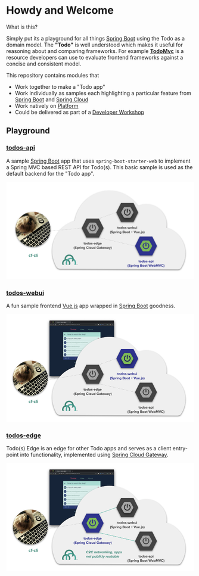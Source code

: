 # Howdy and Welcome

What is this?  

Simply put its a playground for all things [Spring Boot](http://spring.io/projects/spring-boot) using the Todo as a domain model. The **"Todo"** is well understood which makes it useful for reasoning about and comparing frameworks.  For example [**TodoMvc**](http://todomvc.com) is a resource developers can use to evaluate frontend frameworks against a concise and consistent model.

This repository contains modules that

* Work together to make a "Todo app"
* Work individually as samples each highlighting a particular feature from [Spring Boot](http://spring.io/projects/spring-boot) and [Spring Cloud](http://spring.io/projects/spring-cloud)
* Work natively on [Platform](https://pivotal.io/platform)
* Could be delivered as part of a [Developer Workshop](/todos-docs/docs/todos-workshop/README.md)

## Playground

### [__todos-api__](/todos-api)

A sample [Spring Boot](https://spring.io/projects/spring-boot) app that uses `spring-boot-starter-web` to implement a Spring MVC based REST API for Todo(s).  This basic sample is used as the default backend for the "Todo app".

![Todos API](todos-docs/docs/todos-workshop/img/todos-api-focus.png "Todos API Focus")

### [__todos-webui__](/todos-webui)

A fun sample frontend [Vue.js](https://vuejs.org/) app wrapped in [Spring Boot](https://spring.io/projects/spring-boot) goodness.

![Todos WebUI](todos-docs/docs/todos-workshop/img/todos-webui-focus.png "Todos WebUI Focus")

### [__todos-edge__](/todos-edge)

Todo(s) Edge is an edge for other Todo apps and serves as a client entry-point into functionality, implemented using [Spring Cloud Gateway](https://spring.io/projects/spring-cloud-gateway).

![Todos Edge](todos-docs/docs/todos-workshop/img/todos-edge-focus.png "Todos Edge Focus")

